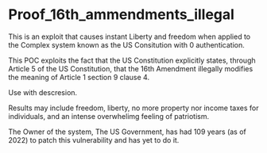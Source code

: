 # Proof_16th_ammendments_illegal
This is an exploit that causes instant Liberty and freedom when applied to the Complex system known as the US Consitution with 0 authentication. 

This POC exploits the fact that the US Constitution explicitly states, through Article 5 of the US Constitution, that the 16th Amendment illegally modifies the meaning of Article 1 section 9 clause 4. 

Use with descresion. 

Results may include freedom, liberty, no more property nor income taxes for individuals, and an intense overwhelimg feeling of patriotism. 

The Owner of the system, The US Government, has had 109 years (as of 2022) to patch this vulnerability and has yet to do it.
